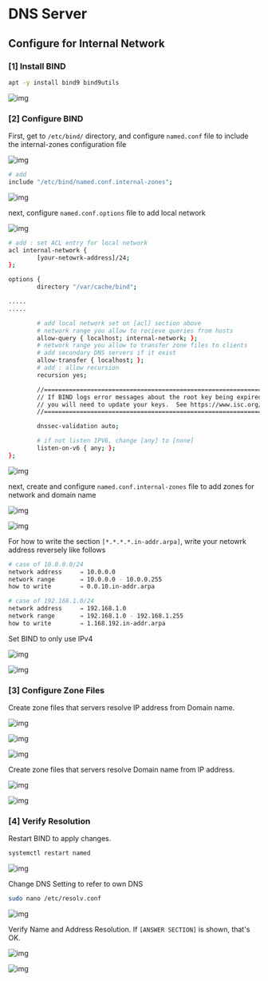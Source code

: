 # DNS Server

## Configure for Internal Network

### [1] Install BIND

```bash
apt -y install bind9 bind9utils
```
![img](img/1.png)

### [2] Configure BIND

First, get to `/etc/bind/` directory, and configure `named.conf` file to include the internal-zones configuration file

![img](img/2.png)

```bash
# add
include "/etc/bind/named.conf.internal-zones";
```

![img](img/3.png)

next, configure `named.conf.options` file to add local network

![img](img/4.png)

```bash
# add : set ACL entry for local network
acl internal-network {
        [your-netowrk-address]/24;
};

options {
        directory "/var/cache/bind";

.....
.....

        # add local network set on [acl] section above
        # network range you allow to recieve queries from hosts
        allow-query { localhost; internal-network; };
        # network range you allow to transfer zone files to clients
        # add secondary DNS servers if it exist
        allow-transfer { localhost; };
        # add : allow recursion
        recursion yes;

        //=======================================================================
        // If BIND logs error messages about the root key being expired,
        // you will need to update your keys.  See https://www.isc.org/bind-keys
        //=======================================================================

        dnssec-validation auto;

        # if not listen IPV6, change [any] to [none]
        listen-on-v6 { any; };
};
```

![img](img/5.png)

next, create and configure `named.conf.internal-zones` file to add zones for network and domain name

![img](img/6.png)

![img](img/7.png)

For how to write the section `[*.*.*.*.in-addr.arpa]`, write your netowrk address reversely like follows
```bash
# case of 10.0.0.0/24
network address     ⇒ 10.0.0.0
network range       ⇒ 10.0.0.0 - 10.0.0.255
how to write        ⇒ 0.0.10.in-addr.arpa
```

```bash
# case of 192.168.1.0/24
network address     ⇒ 192.168.1.0
network range       ⇒ 192.168.1.0 - 192.168.1.255
how to write        ⇒ 1.168.192.in-addr.arpa
```

Set BIND to only use IPv4

![img](img/8.png)

![img](img/9.png)

### [3] Configure Zone Files

Create zone files that servers resolve IP address from Domain name.

![img](img/10.png)

![img](img/11.png)

![img](img/12.png)

Create zone files that servers resolve Domain name from IP address.

![img](img/13.png)

![img](img/14.png)

### [4] Verify Resolution

Restart BIND to apply changes.

```bash
systemctl restart named
```
![img](img/15.png)

Change DNS Setting to refer to own DNS

```bash
sudo nano /etc/resolv.conf
```
![img](img/16.png)

Verify Name and Address Resolution. If `[ANSWER SECTION]` is shown, that's OK.

![img](img/17.png)

![img](img/18.png)
